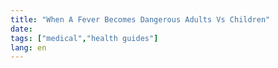 ```yaml
---
title: "When A Fever Becomes Dangerous Adults Vs Children"
date: 
tags: ["medical","health guides"]
lang: en
---
```



